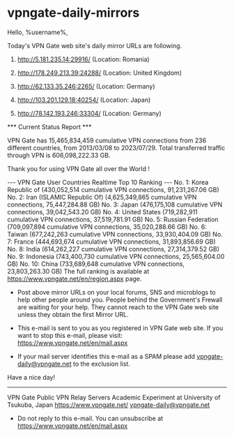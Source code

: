 # vpngate-daily-mirrors

Hello, %username%,

Today's VPN Gate web site's daily mirror URLs are following.

1. http://5.181.235.14:29916/
   (Location: Romania)

2. http://178.249.213.39:24288/
   (Location: United Kingdom)

3. http://62.133.35.246:2265/
   (Location: Germany)

4. http://103.201.129.18:40254/
   (Location: Japan)

5. http://78.142.193.246:33304/
   (Location: Germany)


*** Current Status Report ***

VPN Gate has 15,465,834,459 cumulative VPN connections from 236 different countries, from 2013/03/08 to 2023/07/29.
Total transferred traffic through VPN is 606,098,222.33 GB.

Thank you for using VPN Gate all over the World !


--- VPN Gate User Countries Realtime Top 10 Ranking ---
No. 1: Korea Republic of (430,052,514 cumulative VPN connections, 91,231,267.06 GB)
No. 2: Iran (ISLAMIC Republic Of) (4,625,349,865 cumulative VPN connections, 75,447,284.88 GB)
No. 3: Japan (476,175,108 cumulative VPN connections, 39,042,543.20 GB)
No. 4: United States (719,282,911 cumulative VPN connections, 37,519,781.91 GB)
No. 5: Russian Federation (709,097,894 cumulative VPN connections, 35,020,288.66 GB)
No. 6: Taiwan (677,242,263 cumulative VPN connections, 33,930,404.09 GB)
No. 7: France (444,693,674 cumulative VPN connections, 31,893,856.69 GB)
No. 8: India (614,262,227 cumulative VPN connections, 27,314,379.52 GB)
No. 9: Indonesia (743,400,730 cumulative VPN connections, 25,565,604.00 GB)
No. 10: China (733,689,648 cumulative VPN connections, 23,803,263.30 GB)
The full ranking is available at https://www.vpngate.net/en/region.aspx page.


* Post above mirror URLs on your local forums, SNS and microblogs
  to help other people around you.
  People behind the Government's Frewall are waiting for your help.
  They cannot reach to the VPN Gate web site
  unless they obtain the first Mirror URL.

* This e-mail is sent to you as you registered in VPN Gate web site.
  If you want to stop this e-mail, please visit:
  https://www.vpngate.net/en/mail.aspx

* If your mail server identifies this e-mail as a SPAM
  please add vpngate-daily@vpngate.net to the exclusion list.

Have a nice day!

------------------------------------------------------
VPN Gate Public VPN Relay Servers
Academic Experiment at University of Tsukuba, Japan
https://www.vpngate.net/
vpngate-daily@vpngate.net
* Do not reply to this e-mail.
  You can unsubscribe at https://www.vpngate.net/en/mail.aspx


